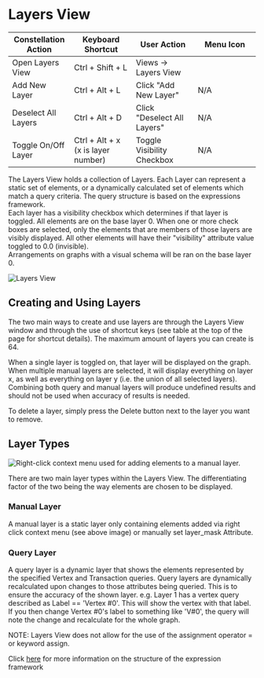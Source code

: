 # Layers View

<table class="table table-striped">
<colgroup>
<col style="width: 25%" />
<col style="width: 25%" />
<col style="width: 25%" />
<col style="width: 25%" />
</colgroup>
<thead>
<tr class="header">
<th>Constellation Action</th>
<th>Keyboard Shortcut</th>
<th>User Action</th>
<th>Menu Icon</th>
</tr>
</thead>
<tbody>
<tr class="odd">
<td>Open Layers View</td>
<td>Ctrl + Shift + L</td>
<td>Views -&gt; Layers View</td>
<td><div style="text-align: center">
<img src="../ext/docs/CoreLayersView/src/au/gov/asd/tac/constellation/views/layers/resources/layers-view.png" width="16" height="16" />
</div></td>
</tr>
<tr class="even">
<td>Add New Layer</td>
<td>Ctrl + Alt + L</td>
<td>Click "Add New Layer"</td>
<td>N/A</td>
</tr>
<tr class="odd">
<td>Deselect All Layers</td>
<td>Ctrl + Alt + D</td>
<td>Click "Deselect All Layers"</td>
<td>N/A</td>
</tr>
<tr class="even">
<td>Toggle On/Off Layer</td>
<td>Ctrl + Alt + x (x is layer number)</td>
<td>Toggle Visibility Checkbox</td>
<td>N/A</td>
</tr>
</tbody>
</table>

The Layers View holds a collection of Layers. Each Layer can represent a
static set of elements, or a dynamically calculated set of elements
which match a query criteria. The query structure is based on the
expressions framework.  
Each layer has a visibility checkbox which determines if that layer is
toggled. All elements are on the base layer 0. When one or more check
boxes are selected, only the elements that are members of those layers
are visibly displayed. All other elements will have their "visibility"
attribute value toggled to 0.0 (invisible).  
Arrangements on graphs with a visual schema will be ran on the base
layer 0.

<img src="../ext/docs/CoreLayersView/src/au/gov/asd/tac/constellation/views/layers/resources/LayersView.png" alt="Layers View" />

## Creating and Using Layers

The two main ways to create and use layers are through the Layers View
window and through the use of shortcut keys (see table at the top of the
page for shortcut details). The maximum amount of layers you can create
is 64.

When a single layer is toggled on, that layer will be displayed on the
graph. When multiple manual layers are selected, it will display
everything on layer x, as well as everything on layer y (i.e. the union
of all selected layers). Combining both query and manual layers will
produce undefined results and should not be used when accuracy of
results is needed.

To delete a layer, simply press the Delete button next to the layer you want to 
remove.

## Layer Types

<img src="../ext/docs/CoreLayersView/src/au/gov/asd/tac/constellation/views/layers/resources/layers-context.png" alt="Right-click context menu used for adding elements to a manual
layer." />  

There are two main layer types within the Layers View. The
differentiating factor of the two being the way elements are chosen to
be displayed.

### Manual Layer

A manual layer is a static layer only containing elements added via
right click context menu (see above image) or manually set layer_mask
Attribute.

### Query Layer

A query layer is a dynamic layer that shows the elements represented by
the specified Vertex and Transaction queries. Query layers are
dynamically recalculated upon changes to those attributes being queried.
This is to ensure the accuracy of the shown layer. e.g. Layer 1 has a
vertex query described as Label == 'Vertex #0'. This will show the
vertex with that label. If you then change Vertex #0's label to
something like 'V#0', the query will note the change and recalculate for
the whole graph.

NOTE: Layers View does not allow for the use of the assignment operator
= or keyword assign.

Click
[here](../ext/docs/CoreGraphFramework/src/au/gov/asd/tac/constellation/graph/expressions-framework.md)
for more information on the structure of the expression framework
